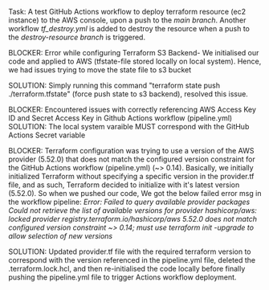
Task: A test GitHub Actions workflow to deploy terraform resource (ec2 instance) to the AWS console, upon a push to the *main branch*. Another workflow *tf_destroy.yml* is added to destroy the resource when a push to the *destroy-resource branch* is triggered.

BLOCKER: Error while configuring Terraform S3 Backend- We initialised our code and applied to AWS (tfstate-file stored locally on local system). Hence, we had issues trying to move the state file to s3 bucket

SOLUTION: Simply running this command "terraform state push ./terraform.tfstate" (force push state to s3 backend), resolved this issue.


BLOCKER: Encountered issues with correctly referencing AWS Access Key ID and Secret Access Key in Github Actions workflow (pipeline.yml)
SOLUTION: The local system varaible MUST correspond with the GitHub Actions Secret variable


BLOCKER: Terraform configuration was trying to use a version of the AWS provider (5.52.0) that does not match the configured version constraint for the GitHub Actions workflow (pipeline.yml) (~> 0.14). Basically, we initially initialized Terraform without specifying a specific version in the provider.tf file, and as such, Terraform decided to initialize with it's latest version (5.52.0). 
So when we pushed our code, We got the below failed error msg in the workflow pipeline: 
*Error: Failed to query available provider packages
Could not retrieve the list of available versions for provider hashicorp/aws:
locked provider registry.terraform.io/hashicorp/aws 5.52.0 does not match
configured version constraint ~> 0.14; must use terraform init -upgrade to allow selection of new versions*

SOLUTION: Updated provider.tf file with the required terraform version to correspond with the version referenced in the pipeline.yml file, deleted the .terraform.lock.hcl, and then re-initialised the code locally before finally pushing the pipeline.yml file to trigger Actions workflow deployment.



